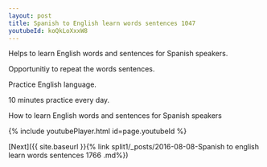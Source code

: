 ```yaml
---
layout: post
title: Spanish to English learn words sentences 1047 
youtubeId: koQkLoXxxW8
---
```

 
 
Helps to learn English words and sentences for Spanish speakers.

Opportunitiy to repeat the words sentences. 

Practice English language. 
 
10 minutes practice every day. 
 
How to learn English words and sentences for Spanish speakers 
 
{% include youtubePlayer.html id=page.youtubeId %}
 
 
[Next]({{ site.baseurl }}{% link  split1/_posts/2016-08-08-Spanish to english learn words sentences 1766 .md%})
 
